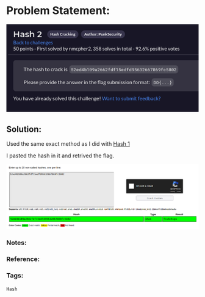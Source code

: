 # Problem Statement:
![question](https://raw.githubusercontent.com/0x41head/CTF-Writeups/main/src/DOA2021ctf/Hash%20Cracking/Hash2/ques.png)

## Solution:

Used the same exact method as I did with [Hash 1]()

I pasted the hash in it and retrived the flag.

![flag](https://raw.githubusercontent.com/0x41head/CTF-Writeups/main/src/DOA2021ctf/Hash%20Cracking/Hash2/flag2.png)
### Notes:
### Reference:
### Tags:
`Hash` 